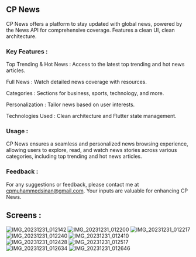 ## CP News

CP News offers a platform to stay updated with global news, powered by the News API for comprehensive coverage. Features a clean UI, clean architecture.

### Key Features :

Top Trending & Hot News : Access to the latest top trending and hot news articles.
 
Full News : Watch detailed news coverage with resources.

Categories : Sections for business, sports, technology, and more.

Personalization : Tailor news based on user interests.

Technologies Used : Clean architecture and Flutter state management.

### Usage :
CP News ensures a seamless and personalized news browsing experience, allowing users to explore, read, and watch news stories across various categories, including top trending and hot news articles.

### Feedback :
For any suggestions or feedback, please contact me at cpmuhammedsinan@gmail.com. Your inputs are valuable for enhancing CP News.

## Screens :

![IMG_20231231_012142](https://github.com/MUHAMMEDSINANCP/CP-News/assets/68960205/5208576e-795c-4a85-a113-7bc7160b4cb2)
![IMG_20231231_012200](https://github.com/MUHAMMEDSINANCP/CP-News/assets/68960205/3df613f6-b5a4-4e21-adb6-2964de28ceb7)
![IMG_20231231_012217](https://github.com/MUHAMMEDSINANCP/CP-News/assets/68960205/1677b1d0-5fc9-48e4-9a2e-b0737c4bd449)
![IMG_20231231_012240](https://github.com/MUHAMMEDSINANCP/CP-News/assets/68960205/3f89aa25-37f5-46ca-878e-037acc0e32b0)
![IMG_20231231_012410](https://github.com/MUHAMMEDSINANCP/CP-News/assets/68960205/2abd9ad0-ad12-4a85-8370-4af99825e40d)
![IMG_20231231_012428](https://github.com/MUHAMMEDSINANCP/CP-News/assets/68960205/b5356f6c-ee66-4fc4-86c2-1b07016c727d)
![IMG_20231231_012517](https://github.com/MUHAMMEDSINANCP/CP-News/assets/68960205/dc024d55-d95c-4a81-83ee-5d3b2a21935f)
![IMG_20231231_012634](https://github.com/MUHAMMEDSINANCP/CP-News/assets/68960205/9bbb68bf-8b25-4888-b628-8ca4208e9e3a)
![IMG_20231231_012646](https://github.com/MUHAMMEDSINANCP/CP-News/assets/68960205/93195800-770a-4baf-889e-765e969abb9a)
 




